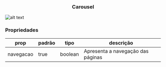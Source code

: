 <h3 align="center">Carousel</h3> 

![alt text](https://media.giphy.com/media/xT9IgmfVzIdenFSPKg/giphy.gif)

### Propriedades 
| prop | padrão | tipo | descrição |
| ---- | ---- | ----| ---- |
| navegacao | true | boolean | Apresenta a navegação das páginas |